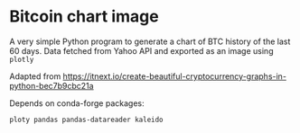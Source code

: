# Bitcoin chart image
A very simple Python program to generate a chart of BTC history of the last 60 days. Data fetched from Yahoo API and exported as an image using `plotly`

Adapted from https://itnext.io/create-beautiful-cryptocurrency-graphs-in-python-bec7b9cbc21a

Depends on conda-forge packages:
```
ploty pandas pandas-datareader kaleido
```
